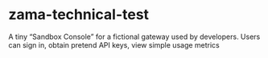 # zama-technical-test
A tiny “Sandbox Console” for a fictional gateway used by developers. Users can sign in, obtain pretend API keys, view simple usage metrics
